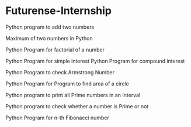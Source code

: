 # Futurense-Internship

Python program to add two numbers 

Maximum of two numbers in Python

Python Program for factorial of a number

Python Program for simple interest Python Program for compound interest

Python Program to check Armstrong Number

Python Program for Program to find area of a circle

Python program to print all Prime numbers in an Interval

Python program to check whether a number is Prime or not

Python Program for n-th Fibonacci number
